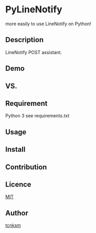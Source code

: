 PyLineNotify
====

more easily to use LineNotify on Python!

## Description

LineNotify POST assistant.

## Demo



## VS. 

## Requirement
Python 3
see requirements.txt

## Usage

## Install

## Contribution

## Licence

[MIT](https://github.com/tcnksm/tool/blob/master/LICENCE)

## Author

[tcnksm](https://github.com/tcnksm)